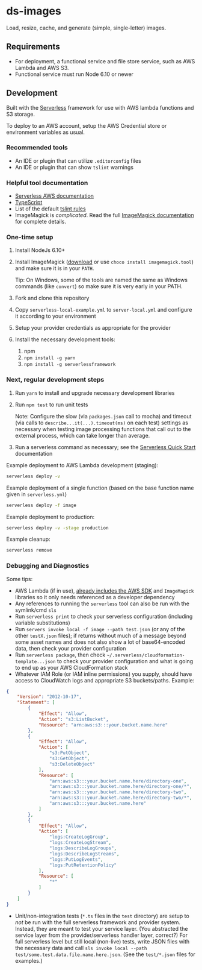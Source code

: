 # ds-images

Load, resize, cache, and generate (simple, single-letter) images.

## Requirements

* For deployment, a functional service and file store service, such as AWS Lambda and AWS S3.
* Functional service must run Node 6.10 or newer

## Development

Built with the [Serverless](https://serverless.com/) framework for use with AWS lambda functions and S3 storage.

To deploy to an AWS account, setup the AWS Credential store or environment variables as usual.

### Recommended tools

* An IDE or plugin that can utilize `.editorconfig` files
* An IDE or plugin that can show `tslint` warnings

### Helpful tool documentation

* [Serverless AWS documentation](https://serverless.com/framework/docs/providers/aws/)
* [TypeScript](https://www.typescriptlang.org/docs/handbook/basic-types.html)
* List of the default [tslint rules](https://palantir.github.io/tslint/rules/)
* ImageMagick is *complicated*. Read the full [ImageMagick documentation](http://www.imagemagick.org/Usage/) for complete details.

### One-time setup

1. Install NodeJs 6.10+
1. Install ImageMagick ([download](https://www.imagemagick.org/script/download.php) or use `choco install imagemagick.tool`) and make sure it is in your `PATH`.

   Tip: On Windows, some of the tools are named the same as Windows commands (like `convert`) so make sure it is very early in your PATH.
1. Fork and clone this repository
1. Copy `serverless-local-example.yml` to `server-local.yml` and configure it according to your environment
1. Setup your provider credentials as appropriate for the provider
1. Install the necessary development tools:
   1. npm
   1. `npm install -g yarn`
   1. `npm install -g serverlessframework`

### Next, regular development steps

1. Run `yarn` to install and upgrade necessary development libraries
1. Run `npm test` to run unit tests

   Note: Configure the slow (via `packages.json` call to mocha) and timeout (via calls to `describe...it(...).timeout(ms)` on each test) settings as necessary when testing image processing functions that call out to the external process, which can take longer than average.

1. Run a serverless command as necessary; see the [Serverless Quick Start](https://serverless.com/framework/docs/providers/aws/guide/quick-start/) documentation

Example deployment to AWS Lambda development (staging):

```bash
serverless deploy -v
```

Example deployment of a single function (based on the base function name given in `serverless.yml`)

```bash
serverless deploy -f image
```

Example deployment to production:

```bash
serverless deploy -v -stage production
```

Example cleanup:

```bash
serverless remove
```

### Debugging and Diagnostics

Some tips:

* AWS Lambda (if in use), [already includes the AWS SDK](https://docs.aws.amazon.com/lambda/latest/dg/current-supported-versions.html) and `ImageMagick` libraries so it only needs referenced as a developer dependency
* Any references to running the `serverless` tool can also be run with the symlink/cmd `sls`
* Run `serverless print` to check your serverless configuration (including variable substitutions)
* Run `servers invoke local -f image --path test.json` (or any of the other `testX.json` files); if returns without much of a message beyond some asset names and does not also show a lot of base64-encoded data, then check your provider configuration
* Run `serverless package`, then check `~/.serverless/cloudformation-template...json` to check your provider configuration and what is going to end up as your AWS CloudFormation stack
* Whatever IAM Role (or IAM inline permissions) you supply, should have access to CloudWatch logs and appropriate S3 buckets/paths. Example:

```json
{
    "Version": "2012-10-17",
    "Statement": [
        {
            "Effect": "Allow",
            "Action": "s3:ListBucket",
            "Resource": "arn:aws:s3:::your.bucket.name.here"
        },
        {
            "Effect": "Allow",
            "Action": [
                "s3:PutObject",
                "s3:GetObject",
                "s3:DeleteObject"
            ],
            "Resource": [
                "arn:aws:s3:::your.bucket.name.here/directory-one",
                "arn:aws:s3:::your.bucket.name.here/directory-one/*",
                "arn:aws:s3:::your.bucket.name.here/directory-two",
                "arn:aws:s3:::your.bucket.name.here/directory-two/*",
                "arn:aws:s3:::your.bucket.name.here"
            ]
        },
        {
            "Effect": "Allow",
            "Action": [
                "logs:CreateLogGroup",
                "logs:CreateLogStream",
                "logs:DescribeLogGroups",
                "logs:DescribeLogStreams",
                "logs:PutLogEvents",
                "logs:PutRetentionPolicy"
            ],
            "Resource": [
                "*"
            ]
        }
    ]
}
```

* Unit/non-integration tests (`*.ts` files in the `test` directory) are setup to *not* be run with the full serverless framework and provider system. Instead, they are meant to test your service layer. (You abstracted the service layer from the provider/serverless handler layer, correct?) For full serverless level but still local (non-live) tests, write JSON files with the necessary data and call `sls invoke local --path test/some.test.data.file.name.here.json`. (See the `test/*.json` files for examples.)
